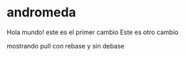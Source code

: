 # andromeda
Hola mundo! este es el primer cambio
Este es otro cambio

mostrando pull con rebase y sin debase
